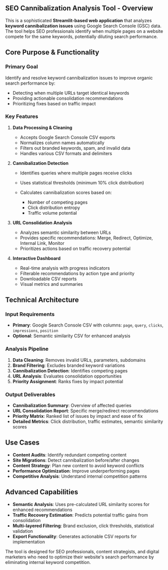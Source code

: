 ## __SEO Cannibalization Analysis Tool - Overview__

This is a sophisticated __Streamlit-based web application__ that analyzes __keyword cannibalization issues__ using Google Search Console (GSC) data. The tool helps SEO professionals identify when multiple pages on a website compete for the same keywords, potentially diluting search performance.

## __Core Purpose & Functionality__

### __Primary Goal__

Identify and resolve keyword cannibalization issues to improve organic search performance by:

- Detecting when multiple URLs target identical keywords
- Providing actionable consolidation recommendations
- Prioritizing fixes based on traffic impact

### __Key Features__

1. __Data Processing & Cleaning__

   - Accepts Google Search Console CSV exports
   - Normalizes column names automatically
   - Filters out branded keywords, spam, and invalid data
   - Handles various CSV formats and delimiters

2. __Cannibalization Detection__

   - Identifies queries where multiple pages receive clicks

   - Uses statistical thresholds (minimum 10% click distribution)

   - Calculates cannibalization scores based on:

     - Number of competing pages
     - Click distribution entropy
     - Traffic volume potential

3. __URL Consolidation Analysis__

   - Analyzes semantic similarity between URLs
   - Provides specific recommendations: Merge, Redirect, Optimize, Internal Link, Monitor
   - Prioritizes actions based on traffic recovery potential

4. __Interactive Dashboard__

   - Real-time analysis with progress indicators
   - Filterable recommendations by action type and priority
   - Downloadable CSV reports
   - Visual metrics and summaries

## __Technical Architecture__

### __Input Requirements__

- __Primary__: Google Search Console CSV with columns: `page`, `query`, `clicks`, `impressions`, `position`
- __Optional__: Semantic similarity CSV for enhanced analysis

### __Analysis Pipeline__

1. __Data Cleaning__: Removes invalid URLs, parameters, subdomains
2. __Brand Filtering__: Excludes branded keyword variations
3. __Cannibalization Detection__: Identifies competing pages
4. __URL Analysis__: Evaluates consolidation opportunities
5. __Priority Assignment__: Ranks fixes by impact potential

### __Output Deliverables__

- __Cannibalization Summary__: Overview of affected queries
- __URL Consolidation Report__: Specific merge/redirect recommendations
- __Priority Matrix__: Ranked list of issues by impact and ease of fix
- __Detailed Metrics__: Click distribution, traffic estimates, semantic similarity scores

## __Use Cases__

- __Content Audits__: Identify redundant competing content
- __Site Migrations__: Detect cannibalization before/after changes
- __Content Strategy__: Plan new content to avoid keyword conflicts
- __Performance Optimization__: Improve underperforming pages
- __Competitive Analysis__: Understand internal competition patterns

## __Advanced Capabilities__

- __Semantic Analysis__: Uses pre-calculated URL similarity scores for enhanced recommendations
- __Traffic Recovery Estimation__: Predicts potential traffic gains from consolidation
- __Multi-layered Filtering__: Brand exclusion, click thresholds, statistical validation
- __Export Functionality__: Generates actionable CSV reports for implementation

The tool is designed for SEO professionals, content strategists, and digital marketers who need to optimize their website's search performance by eliminating internal keyword competition.
